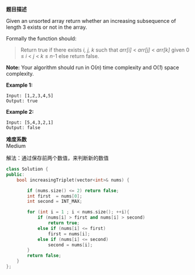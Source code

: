  **题目描述**   

Given an unsorted array return whether an increasing subsequence of length 3 exists or not in the array.

Formally the function should:

> Return true if there exists *i, j, k*
> such that *arr[i]* < *arr[j]* < *arr[k]* given 0 ≤ *i* < *j* < *k* ≤ *n*-1 else return false.

**Note:** Your algorithm should run in O(*n*) time complexity and O(*1*) space complexity.

**Example 1:**

```
Input: [1,2,3,4,5]
Output: true
```

**Example 2:**

```
Input: [5,4,3,2,1]
Output: false
```

**难度系数**    
Medium 

解法：通过保存前两个数值，来判断新的数值
```c++
class Solution {
public:
    bool increasingTriplet(vector<int>& nums) {

        if (nums.size() <= 2) return false;
        int first  = nums[0];
        int second = INT_MAX;

        for (int i = 1 ; i < nums.size(); ++i){
            if (nums[i] > first and nums[i] > second)
                return true;
            else if (nums[i] <= first)
                first = nums[i];
            else if (nums[i] <= second)
                second = nums[i];
        }
        return false;
    }
};
```